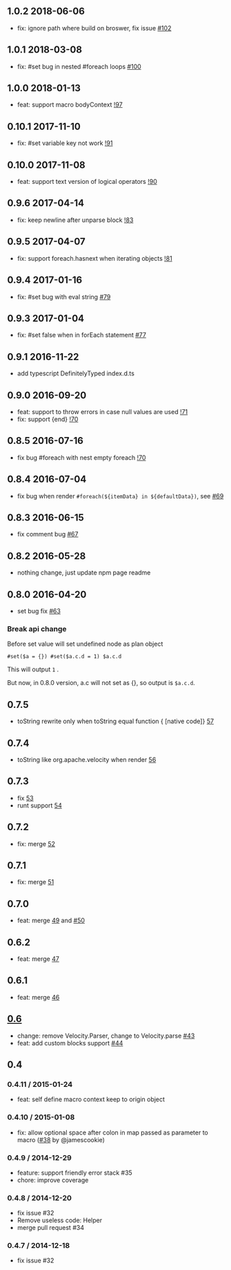## 1.0.2 2018-06-06

- fix: ignore path where build on broswer, fix issue [#102](https://github.com/shepherdwind/velocity.js/issues/102)

## 1.0.1 2018-03-08

- fix: #set bug in nested #foreach loops [#100](https://github.com/shepherdwind/velocity.js/issues/100)

## 1.0.0 2018-01-13

- feat: support macro bodyContext [!97](https://github.com/shepherdwind/velocity.js/pull/97)

## 0.10.1 2017-11-10

- fix: #set variable key not work [!91](https://github.com/shepherdwind/velocity.js/issues/92)

## 0.10.0 2017-11-08

- feat: support text version of logical operators [!90](https://github.com/shepherdwind/velocity.js/pull/90)

## 0.9.6 2017-04-14

- fix: keep newline after unparse block [!83](https://github.com/shepherdwind/velocity.js/pull/83)

## 0.9.5 2017-04-07

- fix: support foreach.hasnext when iterating objects [!81](https://github.com/shepherdwind/velocity.js/pull/81)

## 0.9.4 2017-01-16

- fix: #set bug with eval string [#79](https://github.com/shepherdwind/velocity.js/issues/79)

## 0.9.3 2017-01-04

- fix: #set false when in forEach statement [#77](https://github.com/shepherdwind/velocity.js/issues/77)

## 0.9.1 2016-11-22

- add typescript DefinitelyTyped index.d.ts

## 0.9.0 2016-09-20

- feat: support to throw errors in case null values are used [!71](https://github.com/shepherdwind/velocity.js/issues/71)
- fix: support {end} [!70](https://github.com/shepherdwind/velocity.js/issues/71)

## 0.8.5 2016-07-16

- fix bug #foreach with nest empty foreach [!70](https://github.com/shepherdwind/velocity.js/pull/70)

## 0.8.4 2016-07-04

- fix bug when render `#foreach(${itemData} in ${defaultData})`, see
[#69](https://github.com/shepherdwind/velocity.js/issues/69#issuecomment-230152986)

## 0.8.3 2016-06-15

- fix comment bug [#67](https://github.com/shepherdwind/velocity.js/pull/67)

## 0.8.2 2016-05-28

- nothing change, just update npm page readme

## 0.8.0 2016-04-20

- set bug fix [#63](https://github.com/shepherdwind/velocity.js/issues/63)

### Break api change

Before set value will set undefined node as plan object

```
#set($a = {}) #set($a.c.d = 1) $a.c.d
```

This will output `1` .

But now, in 0.8.0 version, a.c will not set as {}, so output is `$a.c.d`.

## 0.7.5

- toString rewrite only when toString equal function { [native code]} [57](https://github.com/shepherdwind/velocity.js/pull/57)

## 0.7.4

- toString like org.apache.velocity when render [56](https://github.com/shepherdwind/velocity.js/pull/56)

## 0.7.3

- fix [53](https://github.com/shepherdwind/velocity.js/issues/52)
- runt support [54](https://github.com/shepherdwind/velocity.js/pull/54)

## 0.7.2

- fix: merge [52](https://github.com/shepherdwind/velocity.js/pull/52)

## 0.7.1

- fix: merge [51](https://github.com/shepherdwind/velocity.js/pull/51)

## 0.7.0

- feat: merge [49](https://github.com/shepherdwind/velocity.js/pull/49) and [#50](https://github.com/shepherdwind/velocity.js/pull/50)

## 0.6.2

- feat: merge [47](https://github.com/shepherdwind/velocity.js/pull/47)

## 0.6.1

- feat: merge [46](https://github.com/shepherdwind/velocity.js/pull/46)

## [0.6](https://github.com/shepherdwind/velocity.js/milestones/0.6)

- change: remove Velocity.Parser, change to Velocity.parse [#43](https://github.com/shepherdwind/velocity.js/issues/43)
- feat: add custom blocks support [#44](https://github.com/shepherdwind/velocity.js/issues/44)

## 0.4

### 0.4.11 / 2015-01-24

- feat: self define macro context keep to origin object

### 0.4.10 / 2015-01-08

- fix: allow optional space after colon in map passed as parameter to macro
      ([#38](https://github.com/shepherdwind/velocity.js/pull/38) by @jamescookie)

### 0.4.9 / 2014-12-29

- feature: support friendly error stack #35
- chore: improve coverage

### 0.4.8 / 2014-12-20

- fix issue #32
- Remove useless code: Helper
- merge pull request #34

### 0.4.7 / 2014-12-18

- fix issue #32
